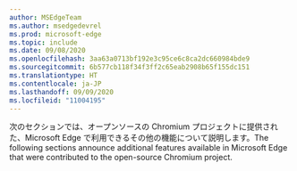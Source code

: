 ```yaml
---
author: MSEdgeTeam
ms.author: msedgedevrel
ms.prod: microsoft-edge
ms.topic: include
ms.date: 09/08/2020
ms.openlocfilehash: 3aa63a0713bf192e3c95ce6c8ca2dc660984bde9
ms.sourcegitcommit: 6b577cb118f34f3ff2c65eab2908b65f155dc151
ms.translationtype: HT
ms.contentlocale: ja-JP
ms.lasthandoff: 09/09/2020
ms.locfileid: "11004195"
---
```

<span data-ttu-id="ece27-101">次のセクションでは、オープンソースの Chromium プロジェクトに提供された、Microsoft Edge で利用できるその他の機能について説明します。</span><span class="sxs-lookup"><span data-stu-id="ece27-101">The following sections announce additional features available in Microsoft Edge that were contributed to the open-source Chromium project.</span></span>  
